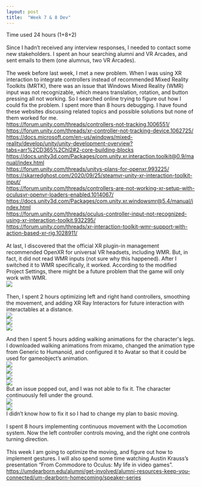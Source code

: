 ```yaml
---
layout: post
title:  "Week 7 & 8 Dev"
---
```


Time used 24 hours (1+8+2)<br>
<br>
Since I hadn’t received any interview responses, I needed to contact some new stakeholders. I spent an hour searching alumni and VR Arcades, and sent emails to them (one alumnus, two VR Arcades). <br>
<br>
The week before last week, I met a new problem. When I was using XR interaction to integrate controllers instead of recommended Mixed Reality Toolkits (MRTK), there was an issue that Windows Mixed Reality (WMR) input was not recognizable, which means translation, rotation, and button pressing all not working. So I searched online trying to figure out how I could fix the problem. I spent more than 8 hours debugging. I have found these websites discussing related topics and possible solutions but none of them worked for me.<br>
</i> <https://forum.unity.com/threads/controllers-not-tracking.1006551/><br>
</i> <https://forum.unity.com/threads/xr-controller-not-tracking-device.1062725/><br>
</i> <https://docs.microsoft.com/en-us/windows/mixed-reality/develop/unity/unity-development-overview?tabs=arr%2CD365%2Chl2#2-core-building-blocks><br>
</i> <https://docs.unity3d.com/Packages/com.unity.xr.interaction.toolkit@0.9/manual/index.html><br>
</i> <https://forum.unity.com/threads/unitys-plans-for-openxr.993225/><br>
</i> <https://skarredghost.com/2020/09/25/steamvr-unity-xr-interaction-toolkit-input/><br>
</i> <https://forum.unity.com/threads/controllers-are-not-working-xr-setup-with-oculusvr-openvr-loaders-enabled.1014067/><br>
</i> <https://docs.unity3d.com/Packages/com.unity.xr.windowsmr@5.4/manual/index.html><br>
</i> <https://forum.unity.com/threads/oculus-controller-input-not-recognized-using-xr-interaction-toolkit.932295/><br>
</i> <https://forum.unity.com/threads/xr-interaction-toolkit-wmr-support-with-action-based-xr-rig.1028911/><br>
<br>
At last, I discovered that the official XR plugin-in management recommended OpenXR for universal VR headsets, including WMR. But, in fact, it did not read WMR inputs (not sure why this happened). After I switched it to WMR specifically, it worked. According to the modified Project Settings, there might be a future problem that the game will only work with WMR.<br>
![](https://i.imgur.com/0x2Fn6D.png)<br>
<br>
Then, I spent 2 hours optimizing left and right hand controllers, smoothing the movement, and adding XR Ray Interactors for future interaction with interactables at a distance.<br>
![](https://i.imgur.com/7qWWerZ.png)<br>
![](https://i.imgur.com/97CQW95.png)<br>
![](https://i.imgur.com/JA54mXd.png)<br>

And then I spent 5 hours adding walking animations for the character's legs. I downloaded walking animations from mixamo, changed the animation type from Generic to Humanoid, and configured it to Avatar so that it could be used for gameobject’s animation.<br>
![](https://i.imgur.com/237JcqQ.png)<br>
![](https://i.imgur.com/zHHVd2d.png)<br>
![](https://i.imgur.com/h6m4RPj.png)<br>
![](https://i.imgur.com/r6Auc2O.png)<br>
But an issue popped out, and I was not able to fix it. The character continuously fell under the ground. <br>
![](https://i.imgur.com/GugLzhN.png)<br>
![](https://i.imgur.com/uHJ3Cc8.png)<br>
I didn’t know how to fix it so I had to change my plan to basic moving.<br>
<br>
I spent 8 hours implementing continuous movement with the Locomotion system. Now the left controller controls moving, and the right one controls turning direction.<br>
<br>
This week I am going to optimize the moving, and figure out how to implement gestures. I will also spend some time watching Austin Krauss’s presentation “From Commodore to Oculus: My life in video games”. <br>
</i> <https://umdearborn.edu/alumni/get-involved/alumni-resources-keep-you-connected/um-dearborn-homecoming/speaker-series><br>